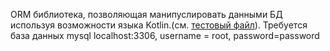 ORM библиотека, позволяющая манипуслировать данными БД используя возможности языка Kotlin.(см. [тестовый файл](src/test/kotlin/run/nsu/fit/ShowTestCase.kt)).
Требуется база данных mysql localhost:3306, username = root, password=password
